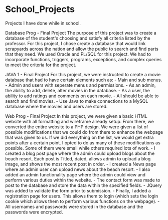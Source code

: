 # School_Projects
Projects I have done while in school.

Database Prog - Final Project
  The purpose of this project was to create a database of the student's choosing and satisfy all criteria listed by the professor.
  For this project, I chose create a database that would link scrapyards across the nation and allow the public to search and find 
  parts that they need. We used Oracle and PL/SQL for this project. We had to incorporate functions, triggers, programs, exceptions,
  and complex queries to meet the criteria for the project.

JAVA 1 - Final Project
  For this project, we were instructed to create a movie database that had to have certain elements such as:
    - Main and sub menus.
    - Admin and users with seperate menus and permissions.
    - As an admin, the ability to add, delete, alter movies in the database.
    - As a user, the ability to add ratings and comments on each movie.
    - All should be able to search and find movies.
    - Use Java to make connections to a MySQL database where the movies and users are stored.
    
Web Prog - Final Project
  In this project, we were given a basic HTML website with all formatting and wireframe already setup. From there, we converted
  the entire website to a PHP design. We were given a list of possible modifications that we could do from there to enhance the 
  webpage that was given to us. If we did everything on the list, we would get extra points after a certain point. I opted to do
  as many of these modifications as possible. Some of them were small while others required lots of work.
    - I created a blog post page where the admin could upload blogs about the beach resort. Each post is Titled, dated, allows
    admin to upload a blog image, and shows the most recent post in order.
    - I created a News page where an admin user can upload news about the beach resort.
    - I also added an admin functionality page where the admin could view and perform various duties within the website.
    - The contact form was made to post to the database and store the data within the specified fields.
    - JQuery was added to validate the form prior to submission.
    - Finally, I added a registration page for users. This allows them to login (which sets the login cookie which allows them
    to perform various functions on the webpage).
    - All usernames and passwords were stored in the database and the passwords were encrypted.
